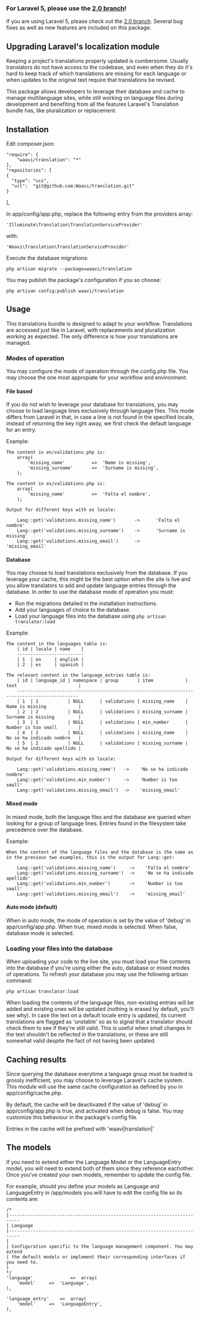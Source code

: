 ### For Laravel 5, please use the [2.0 branch](https://github.com/waavi/translation)!

If you are using Laravel 5, please check out the [2.0 branch](https://github.com/waavi/translation). Several bug fixes as well as new features are included on this package.

## Upgrading Laravel's localization module

Keeping a project's translations properly updated is cumbersome. Usually translators do not have access to the codebase, and even when they do it's hard to keep track of which translations are missing for each language or when updates to the original text require that translations be revised.

This package allows developers to leverage their database and cache to manage multilanguage sites, while still working on language files during development and benefiting from all the features Laravel's Translation bundle has, like pluralization or replacement.

## Installation

Edit composer.json:

	"require": {
		"waavi/translation": "*"
	},
	"repositories": [
    {
      "type": "vcs",
      "url":  "git@github.com:Waavi/translation.git"
    }
  ],

In app/config/app.php, replace the following entry from the providers array:

	'Illuminate\Translation\TranslationServiceProvider'

with:

	'Waavi\Translation\TranslationServiceProvider'

Execute the database migrations:

	php artisan migrate --package=waavi/translation

You may publish the package's configuration if you so choose:

	php artisan config:publish waavi/translation

## Usage

This translations bundle is designed to adapt to your workflow. Translations are accessed just like in Laravel, with replacements and pluralization working as expected. The only difference is how your translations are managed.

### Modes of operation

You may configure the mode of operation through the config.php file. You may choose the one most appropiate for your workflow and environment.

#### File based

If you do not wish to leverage your database for translations, you may choose to load language lines exclusively through language files. This mode differs from Laravel in that, in case a line is not found in the specified locale, instead of returning the key right away, we first check the default language for an entry.

Example:

	The content in en/validations.php is:
		array(
			'missing_name'			=>	'Name is missing',
			'missing_surname'		=>	'Surname is missing',
		);

	The content in es/validations.php is:
		array(
			'missing_name'			=>	'Falta el nombre',
		);

	Output for different keys with es locale:

		Lang::get('validations.missing_name') 		-> 		'Falta el nombre'
		Lang::get('validations.missing_surname') 	-> 		'Surname is missing'
		Lang::get('validations.missing_email') 		-> 		'missing_email'

#### Database

You may choose to load translations exclusively from the database. If you leverage your cache, this might be the best option when the site is live and you allow translators to add and update language entries through the database. In order to use the database mode of operation you must:

* Run the migrations detailed in the installation instructions.
* Add your languages of choice to the database.
* Load your language files into the database using ` php artisan translator:load `

Example:

	The content in the languages table is:
		| id | locale | name    |
		-------------------------
		| 1  | en     | english |
		| 2  | es     | spanish |

	The relevant content in the language_entries table is:
		| id | language_id | namespace | group       | item	           | text                       |
		---------------------------------------------------------------------------------------------
		| 1  | 1           | NULL      | validations | missing_name    | Name is missing            |
		| 2  | 2           | NULL      | validations | missing_surname | Surname is missing         |
		| 3  | 1           | NULL      | validations | min_number      | Number is too small        |
		| 4  | 2           | NULL      | validations | missing_name    | No se ha indicado nombre   |
		| 5  | 2           | NULL      | validations | missing_surname | No se ha indicado apellido |

	Output for different keys with es locale:

		Lang::get('validations.missing_name')   ->    'No se ha indicado nombre'
		Lang::get('validations.min_number')     ->    'Number is too small'
		Lang::get('validations.missing_email')  ->    'missing_email'

#### Mixed mode

In mixed mode, both the language files and the database are queried when looking for a group of language lines. Entries found in the filesystem take precedence over the database.

Example:

	When the content of the language files and the database is the same as in the previous two examples, this is the output for Lang::get:

		Lang::get('validations.missing_name')     ->    'Falta el nombre'
		Lang::get('validations.missing_surname')  ->    'No se ha indicado apellido'
		Lang::get('validations.min_number')       ->    'Number is too small'
		Lang::get('validations.missing_email')    ->    'missing_email'

#### Auto mode (default)

When in auto mode, the mode of operation is set by the value of 'debug' in app/config/app.php. When true, mixed mode is selected. When false, database mode is selected.

### Loading your files into the database

When uploading your code to the live site, you must load your file contents into the database if you're using either the auto, database or mixed modes of operations. To refresh your database you may use the following artisan command:

	php artisan translator:load

When loading the contents of the language files, non-existing entries will be added and existing ones will be updated (nothing is erased by default, you'll see why). In case the text on a default locale entry is updated, its current translations are flagged as 'unstable' so as to signal that a translator should check them to see if they're still valid. This is useful when small changes in the text shouldn't be reflected in the translations, or these are still somewhat valid despite the fact of not having been updated.

## Caching results

Since querying the database everytime a language group must be loaded is grossly inefficient, you may choose to leverage Laravel's cache system. This module will use the same cache configuration as defined by you in app/config/cache.php.

By default, the cache will be deactivated if the value of 'debug' in app/config/app.php is true, and activated when debug is false. You may customize this behaviour in the package's config file.

Entries in the cache will be prefixed with 'waavi|translation|'

## The models

If you need to extend either the Language Model or the LanguageEntry model, you will need to extend both of them since they reference eachother. Once you've created your own models, remember to update the config file.

For example, should you define your models as Language and LanguageEntry in /app/models you will have to edit the config file so its contents are:

	/*
	|--------------------------------------------------------------------------
	| Language
	|--------------------------------------------------------------------------
	|
	| Configuration specific to the language management component. You may extend
	| the default models or implement their corresponding interfaces if you need to.
	|
	*/
	'language'				=>	array(
		'model' 	=>	'Language',
	),

	'language_entry'	=>	array(
		'model' 	=>	'LanguageEntry',
	),
